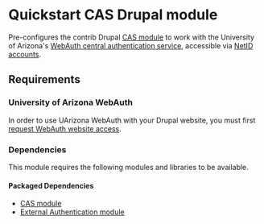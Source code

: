 # Quickstart CAS Drupal module

Pre-configures the contrib Drupal [CAS module](https://www.drupal.org/project/cas) to work with the University of Arizona's [WebAuth central authentication service](https://it.arizona.edu/documentation/webauth-technical-documentation), accessible via [NetID accounts](https://it.arizona.edu/service/netid-accounts).

## Requirements

### University of Arizona WebAuth
In order to use UArizona WebAuth with your Drupal website, you must first [request WebAuth website access](https://apps.iam.arizona.edu/?&tab=webauthtab).

### Dependencies
This module requires the following modules and libraries to be available.

#### Packaged Dependencies
- [CAS module](https://www.drupal.org/project/cas)
- [External Authentication module](https://www.drupal.org/project/externalauth)
